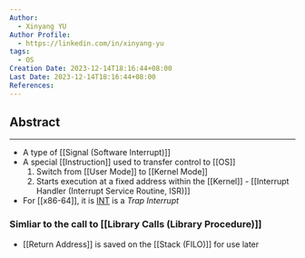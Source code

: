 ```yaml
---
Author:
  - Xinyang YU
Author Profile:
  - https://linkedin.com/in/xinyang-yu
tags:
  - OS
Creation Date: 2023-12-14T18:16:44+08:00
Last Date: 2023-12-14T18:16:44+08:00
References:
---
```

## Abstract
---
- A type of [[Signal (Software Interrupt)]]
- A special [[Instruction]] used to transfer control to [[OS]]
	1. Switch from [[User Mode]] to [[Kernel Mode]]
	2. Starts execution at a fixed address within the [[Kernel]] - [[Interrupt Handler (Interrupt Service Routine, ISR)]]
- For [[x86-64]], it is [INT](https://www.felixcloutier.com/x86/intn:into:int3:int1) is a *Trap Interrupt*


### Simliar to the call to [[Library Calls (Library Procedure)]]
-  [[Return Address]] is saved on the [[Stack (FILO)]] for use later